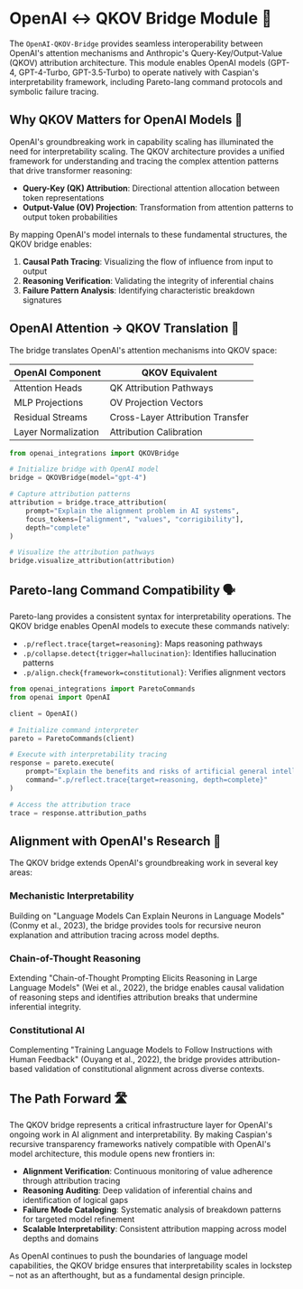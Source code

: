 # OpenAI ↔ QKOV Bridge Module 🌉

The `OpenAI-QKOV-Bridge` provides seamless interoperability between OpenAI's attention mechanisms and Anthropic's Query-Key/Output-Value (QKOV) attribution architecture. This module enables OpenAI models (GPT-4, GPT-4-Turbo, GPT-3.5-Turbo) to operate natively with Caspian's interpretability framework, including Pareto-lang command protocols and symbolic failure tracing.

## Why QKOV Matters for OpenAI Models 🧠

OpenAI's groundbreaking work in capability scaling has illuminated the need for interpretability scaling. The QKOV architecture provides a unified framework for understanding and tracing the complex attention patterns that drive transformer reasoning:

- **Query-Key (QK) Attribution**: Directional attention allocation between token representations
- **Output-Value (OV) Projection**: Transformation from attention patterns to output token probabilities

By mapping OpenAI's model internals to these fundamental structures, the QKOV bridge enables:

1. **Causal Path Tracing**: Visualizing the flow of influence from input to output
2. **Reasoning Verification**: Validating the integrity of inferential chains
3. **Failure Pattern Analysis**: Identifying characteristic breakdown signatures

## OpenAI Attention → QKOV Translation 🔄

The bridge translates OpenAI's attention mechanisms into QKOV space:

| OpenAI Component | QKOV Equivalent |
|------------------|-----------------|
| Attention Heads | QK Attribution Pathways |
| MLP Projections | OV Projection Vectors |
| Residual Streams | Cross-Layer Attribution Transfer |
| Layer Normalization | Attribution Calibration |

```python
from openai_integrations import QKOVBridge

# Initialize bridge with OpenAI model
bridge = QKOVBridge(model="gpt-4")

# Capture attribution patterns
attribution = bridge.trace_attribution(
    prompt="Explain the alignment problem in AI systems",
    focus_tokens=["alignment", "values", "corrigibility"],
    depth="complete"
)

# Visualize the attribution pathways
bridge.visualize_attribution(attribution)
```

## Pareto-lang Command Compatibility 🗣️

Pareto-lang provides a consistent syntax for interpretability operations. The QKOV bridge enables OpenAI models to execute these commands natively:

- `.p/reflect.trace{target=reasoning}`: Maps reasoning pathways
- `.p/collapse.detect{trigger=hallucination}`: Identifies hallucination patterns
- `.p/align.check{framework=constitutional}`: Verifies alignment vectors

```python
from openai_integrations import ParetoCommands
from openai import OpenAI

client = OpenAI()

# Initialize command interpreter
pareto = ParetoCommands(client)

# Execute with interpretability tracing
response = pareto.execute(
    prompt="Explain the benefits and risks of artificial general intelligence",
    command=".p/reflect.trace{target=reasoning, depth=complete}"
)

# Access the attribution trace
trace = response.attribution_paths
```

## Alignment with OpenAI's Research 🎯

The QKOV bridge extends OpenAI's groundbreaking work in several key areas:

### Mechanistic Interpretability

Building on "Language Models Can Explain Neurons in Language Models" (Conmy et al., 2023), the bridge provides tools for recursive neuron explanation and attribution tracing across model depths.

### Chain-of-Thought Reasoning

Extending "Chain-of-Thought Prompting Elicits Reasoning in Large Language Models" (Wei et al., 2022), the bridge enables causal validation of reasoning steps and identifies attribution breaks that undermine inferential integrity.

### Constitutional AI

Complementing "Training Language Models to Follow Instructions with Human Feedback" (Ouyang et al., 2022), the bridge provides attribution-based validation of constitutional alignment across diverse contexts.

## The Path Forward 🛣️

The QKOV bridge represents a critical infrastructure layer for OpenAI's ongoing work in AI alignment and interpretability. By making Caspian's recursive transparency frameworks natively compatible with OpenAI's model architecture, this module opens new frontiers in:

- **Alignment Verification**: Continuous monitoring of value adherence through attribution tracing
- **Reasoning Auditing**: Deep validation of inferential chains and identification of logical gaps
- **Failure Mode Cataloging**: Systematic analysis of breakdown patterns for targeted model refinement
- **Scalable Interpretability**: Consistent attribution mapping across model depths and domains

As OpenAI continues to push the boundaries of language model capabilities, the QKOV bridge ensures that interpretability scales in lockstep – not as an afterthought, but as a fundamental design principle.
